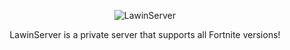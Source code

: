 <p align=center><img src="https://i.imgur.com/fpysHlE.png" alt="LawinServer" align="center"></p>
<p align=center> LawinServer is a private server that supports all Fortnite versions!</p>
